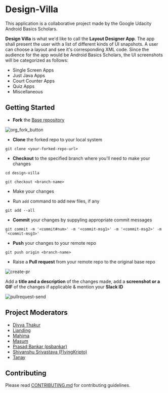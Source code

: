 
# Design-Villa

This application is a collaborative project made by the Google Udacity Android Basics Scholars.

**Design Villa** is what we'd like to call the **Layout Designer App**. The app shall present the user with a list of different kinds of UI snapshots. A user can choose a layout and see it's corresponding XML code. Since the audience for the app would be Android Basics Scholars, the UI screenshots will be categorized as follows:
* Single Screen Apps
* Just Java Apps
* Court Counter Apps
* Quiz Apps
* Miscellaneous


## Getting Started

* **Fork** the [ Base repository ](https://github.com/UdacityAndroidBasicsScholarship/design-villa)

![org_fork_button](https://user-images.githubusercontent.com/5392993/39133573-27502d7a-4732-11e8-9e5a-0dc7032b4316.jpg)
* **Clone** the forked repo to your local system

`git clone <your-forked-repo-url>`
* **Checkout** to the specified branch where you'll need to make your changes

`cd design-villa`

`git checkout <branch-name>`
* Make your changes

* Run `add` command to add new files, if any

`git add --all`
* **Commit** your changes by suppyling appropriate commit messages

`git commit -m '<commit#num>' -m '<commit-msg1>' -m '<commit-msg2>' -m '<commit-msg3>'`
* **Push** your changes to your remote repo

`git push origin <branch-name>`
* Raise a **Pull request** from your remote repo to the original base repo

![create-pr](https://user-images.githubusercontent.com/5392993/39135624-fbfab0aa-4736-11e8-8e9f-7ce87e67746a.png)

  Add a **title and a description** of the changes made, add a **screenshot or a GIF** of the changes if applicable & mention your **Slack ID**

![pullrequest-send](https://user-images.githubusercontent.com/5392993/39135680-1e5b735a-4737-11e8-89b3-19ad58fa47a1.jpg)


## Project Moderators

- [Divya Thakur](https://github.com/DivyaThakur24)
- [Lianding](https://github.com/kupuriandingu)
- [Mahima](https://github.com/amy6)
- [Masum](https://github.com/Jnerdva)
- [Prasad Bankar (psbankar)](https://github.com/psbankar)
- [Shivanshu Srivastava (FlyingKripto)](https://github.com/FlyingKripto)
- [Tanay](https://github.com/tanaypandey)

## Contributing

Please read [CONTRIBUTING.md](https://github.com/UdacityAndroidBasicsScholarship/design-villa/blob/master/CONTRIBUTING.md) for contributing guidelines.
